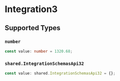 # Integration3


## Supported Types

### `number`

```typescript
const value: number = 1320.68;
```

### `shared.IntegrationSchemasApi32`

```typescript
const value: shared.IntegrationSchemasApi32 = {};
```

